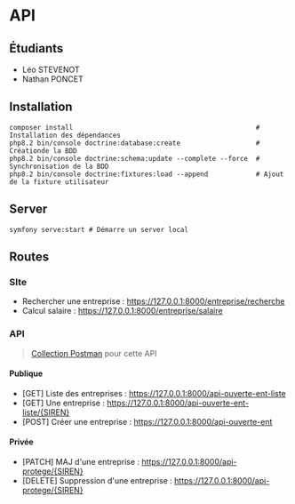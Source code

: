 # API

## Étudiants
- Léo STEVENOT
- Nathan PONCET

## Installation
```shell
composer install                                              # Installation des dépendances
php8.2 bin/console doctrine:database:create                   # Créationde la BDD
php8.2 bin/console doctrine:schema:update --complete --force  # Synchronisation de la BDD
php8.2 bin/console doctrine:fixtures:load --append            # Ajout de la fixture utilisateur
```

## Server
```shell
symfony serve:start # Démarre un server local
```

## Routes 
### SIte
- Rechercher une entreprise : https://127.0.0.1:8000/entreprise/recherche
- Calcul salaire : https://127.0.0.1:8000/entreprise/salaire

### API
> [Collection Postman](api-entreprise.postman_collection.json) pour cette API
#### Publique 
- [GET] Liste des entreprises : https://127.0.0.1:8000/api-ouverte-ent-liste
- [GET] Une entreprise : https://127.0.0.1:8000/api-ouverte-ent-liste/{SIREN}
- [POST] Créer une entreprise : https://127.0.0.1:8000/api-ouverte-ent
#### Privée
- [PATCH] MAJ d'une entreprise : https://127.0.0.1:8000/api-protege/{SIREN}
- [DELETE] Suppression d'une entreprise : https://127.0.0.1:8000/api-protege/{SIREN}

